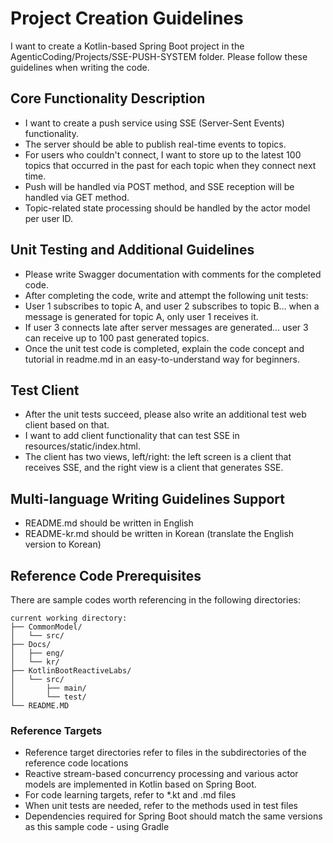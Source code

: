 # Project Creation Guidelines

I want to create a Kotlin-based Spring Boot project in the AgenticCoding/Projects/SSE-PUSH-SYSTEM folder.
Please follow these guidelines when writing the code.

## Core Functionality Description
- I want to create a push service using SSE (Server-Sent Events) functionality.
- The server should be able to publish real-time events to topics.
- For users who couldn't connect, I want to store up to the latest 100 topics that occurred in the past for each topic when they connect next time.
- Push will be handled via POST method, and SSE reception will be handled via GET method.
- Topic-related state processing should be handled by the actor model per user ID.

## Unit Testing and Additional Guidelines
- Please write Swagger documentation with comments for the completed code.
- After completing the code, write and attempt the following unit tests:
- User 1 subscribes to topic A, and user 2 subscribes to topic B... when a message is generated for topic A, only user 1 receives it.
- If user 3 connects late after server messages are generated... user 3 can receive up to 100 past generated topics.
- Once the unit test code is completed, explain the code concept and tutorial in readme.md in an easy-to-understand way for beginners.

## Test Client
- After the unit tests succeed, please also write an additional test web client based on that.
- I want to add client functionality that can test SSE in resources/static/index.html.
- The client has two views, left/right: the left screen is a client that receives SSE, and the right view is a client that generates SSE.

## Multi-language Writing Guidelines Support
- README.md should be written in English
- README-kr.md should be written in Korean (translate the English version to Korean)

## Reference Code Prerequisites

There are sample codes worth referencing in the following directories:

```
current working directory:
├── CommonModel/
│   └── src/
├── Docs/
│   ├── eng/
│   └── kr/
├── KotlinBootReactiveLabs/
│   └── src/
│       ├── main/
│       └── test/
└── README.MD
```

### Reference Targets
- Reference target directories refer to files in the subdirectories of the reference code locations
- Reactive stream-based concurrency processing and various actor models are implemented in Kotlin based on Spring Boot.
- For code learning targets, refer to *.kt and .md files
- When unit tests are needed, refer to the methods used in test files
- Dependencies required for Spring Boot should match the same versions as this sample code - using Gradle